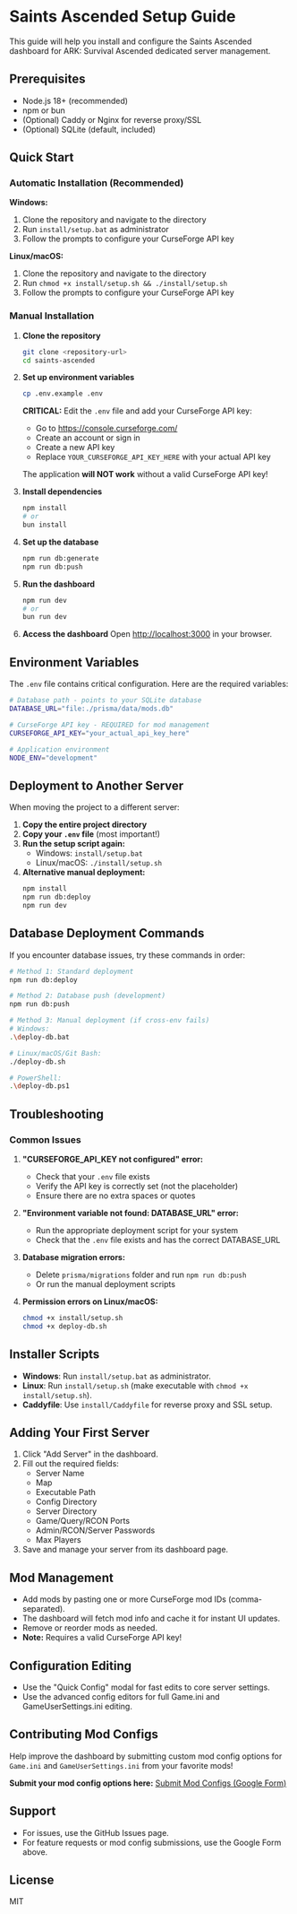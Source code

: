 # Saints Ascended Setup Guide

This guide will help you install and configure the Saints Ascended dashboard for ARK: Survival Ascended dedicated server management.

## Prerequisites

- Node.js 18+ (recommended)
- npm or bun
- (Optional) Caddy or Nginx for reverse proxy/SSL
- (Optional) SQLite (default, included)

## Quick Start

### Automatic Installation (Recommended)

**Windows:**
1. Clone the repository and navigate to the directory
2. Run `install/setup.bat` as administrator
3. Follow the prompts to configure your CurseForge API key

**Linux/macOS:**
1. Clone the repository and navigate to the directory
2. Run `chmod +x install/setup.sh && ./install/setup.sh`
3. Follow the prompts to configure your CurseForge API key

### Manual Installation

1. **Clone the repository**
   ```sh
   git clone <repository-url>
   cd saints-ascended
   ```

2. **Set up environment variables**
   ```sh
   cp .env.example .env
   ```
   
   **CRITICAL:** Edit the `.env` file and add your CurseForge API key:
   - Go to https://console.curseforge.com/
   - Create an account or sign in
   - Create a new API key
   - Replace `YOUR_CURSEFORGE_API_KEY_HERE` with your actual API key
   
   The application **will NOT work** without a valid CurseForge API key!

3. **Install dependencies**
   ```sh
   npm install
   # or
   bun install
   ```

4. **Set up the database**
   ```sh
   npm run db:generate
   npm run db:push
   ```

5. **Run the dashboard**
   ```sh
   npm run dev
   # or
   bun run dev
   ```

6. **Access the dashboard**
   Open [http://localhost:3000](http://localhost:3000) in your browser.

## Environment Variables

The `.env` file contains critical configuration. Here are the required variables:

```bash
# Database path - points to your SQLite database
DATABASE_URL="file:./prisma/data/mods.db"

# CurseForge API key - REQUIRED for mod management
CURSEFORGE_API_KEY="your_actual_api_key_here"

# Application environment
NODE_ENV="development"
```

## Deployment to Another Server

When moving the project to a different server:

1. **Copy the entire project directory**
2. **Copy your `.env` file** (most important!)
3. **Run the setup script again:**
   - Windows: `install/setup.bat`
   - Linux/macOS: `./install/setup.sh`
4. **Alternative manual deployment:**
   ```bash
   npm install
   npm run db:deploy
   npm run dev
   ```

## Database Deployment Commands

If you encounter database issues, try these commands in order:

```bash
# Method 1: Standard deployment
npm run db:deploy

# Method 2: Database push (development)
npm run db:push

# Method 3: Manual deployment (if cross-env fails)
# Windows:
.\deploy-db.bat

# Linux/macOS/Git Bash:
./deploy-db.sh

# PowerShell:
.\deploy-db.ps1
```

## Troubleshooting

### Common Issues

1. **"CURSEFORGE_API_KEY not configured" error:**
   - Check that your `.env` file exists
   - Verify the API key is correctly set (not the placeholder)
   - Ensure there are no extra spaces or quotes

2. **"Environment variable not found: DATABASE_URL" error:**
   - Run the appropriate deployment script for your system
   - Check that the `.env` file exists and has the correct DATABASE_URL

3. **Database migration errors:**
   - Delete `prisma/migrations` folder and run `npm run db:push`
   - Or run the manual deployment scripts

4. **Permission errors on Linux/macOS:**
   ```bash
   chmod +x install/setup.sh
   chmod +x deploy-db.sh
   ```

## Installer Scripts

- **Windows**: Run `install/setup.bat` as administrator.
- **Linux**: Run `install/setup.sh` (make executable with `chmod +x install/setup.sh`).
- **Caddyfile**: Use `install/Caddyfile` for reverse proxy and SSL setup.

## Adding Your First Server

1. Click "Add Server" in the dashboard.
2. Fill out the required fields:
   - Server Name
   - Map
   - Executable Path
   - Config Directory
   - Server Directory
   - Game/Query/RCON Ports
   - Admin/RCON/Server Passwords
   - Max Players
3. Save and manage your server from its dashboard page.

## Mod Management

- Add mods by pasting one or more CurseForge mod IDs (comma-separated).
- The dashboard will fetch mod info and cache it for instant UI updates.
- Remove or reorder mods as needed.
- **Note:** Requires a valid CurseForge API key!

## Configuration Editing

- Use the "Quick Config" modal for fast edits to core server settings.
- Use the advanced config editors for full Game.ini and GameUserSettings.ini editing.

## Contributing Mod Configs

Help improve the dashboard by submitting custom mod config options for `Game.ini` and `GameUserSettings.ini` from your favorite mods!

**Submit your mod config options here:**
[Submit Mod Configs (Google Form)](https://docs.google.com/forms/u/0/d/14ddcHJooHtuw0cX4i51UIu07dCXgANk6wDSmOQU8JDc/edit?pli=1)

## Support

- For issues, use the GitHub Issues page.
- For feature requests or mod config submissions, use the Google Form above.

## License
MIT